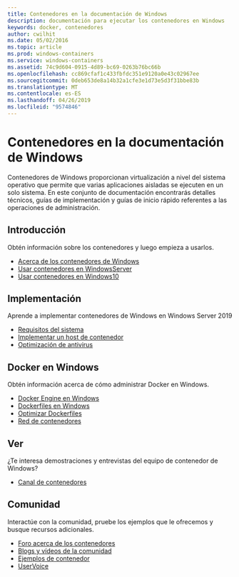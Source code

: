 ```yaml
---
title: Contenedores en la documentación de Windows
description: documentación para ejecutar los contenedores en Windows
keywords: docker, contenedores
author: cwilhit
ms.date: 05/02/2016
ms.topic: article
ms.prod: windows-containers
ms.service: windows-containers
ms.assetid: 74c9d604-0915-4d89-bc69-0263b76bc66b
ms.openlocfilehash: cc869cfaf1c433fbfdc351e9120a0e43c02967ee
ms.sourcegitcommit: 0deb653de8a14b32a1cfe3e1d73e5d3f31bbe83b
ms.translationtype: MT
ms.contentlocale: es-ES
ms.lasthandoff: 04/26/2019
ms.locfileid: "9574846"
---
```

# <a name="containers-on-windows-documentation"></a>Contenedores en la documentación de Windows

Contenedores de Windows proporcionan virtualización a nivel del sistema operativo que permite que varias aplicaciones aisladas se ejecuten en un solo sistema. En este conjunto de documentación encontrarás detalles técnicos, guías de implementación y guías de inicio rápido referentes a las operaciones de administración.

## <a name="getting-started"></a>Introducción
Obtén información sobre los contenedores y luego empieza a usarlos.
* [Acerca de los contenedores de Windows](about/index.md)
* [Usar contenedores en WindowsServer](quick-start/quick-start-windows-server.md)
* [Usar contenedores en Windows10](quick-start/quick-start-windows-10.md)

## <a name="deployment"></a>Implementación
Aprende a implementar contenedores de Windows en Windows Server 2019

* [Requisitos del sistema](deploy-containers/system-requirements.md)
* [Implementar un host de contenedor](deploy-containers/deploy-containers-on-server.md)
* [Optimización de antivirus](https://msdn.microsoft.com/en-us/windows/hardware/drivers/ifs/anti-virus-optimization-for-windows-containers)

## <a name="docker-on-windows"></a>Docker en Windows
Obtén información acerca de cómo administrar Docker en Windows.
* [Docker Engine en Windows](manage-docker/configure-docker-daemon.md)
* [Dockerfiles en Windows](manage-docker/manage-windows-dockerfile.md)
* [Optimizar Dockerfiles](manage-docker/optimize-windows-dockerfile.md)
* [Red de contenedores](container-networking/architecture.md)

## <a name="watch"></a>Ver
¿Te interesa demostraciones y entrevistas del equipo de contenedor de Windows?
* [Canal de contenedores](https://channel9.msdn.com/Blogs/containers)

## <a name="community"></a>Comunidad
Interactúe con la comunidad, pruebe los ejemplos que le ofrecemos y busque recursos adicionales.
* [Foro acerca de los contenedores](https://social.msdn.microsoft.com/Forums/en-US/home?forum=windowscontainers)
* [Blogs y vídeos de la comunidad](communitylinks.md)
* [Ejemplos de contenedor](https://docs.microsoft.com/en-us/virtualization/windowscontainers/samples)
* [UserVoice](https://windowsserver.uservoice.com/forums/304624-containers)

